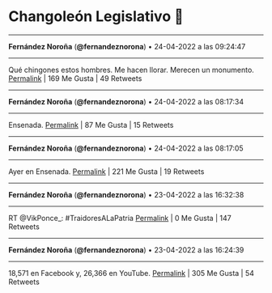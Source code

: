 # Changoleón Legislativo 🙈
*****
**Fernández Noroña** (**@fernandeznorona**) • 24-04-2022 a las 09:24:47
*****
Qué chingones estos hombres. Me hacen llorar. Merecen un monumento.
[Permalink](https://twitter.com/fernandeznorona/status/1518279801823539200) | 169 Me Gusta | 49 Retweets
*****
**Fernández Noroña** (**@fernandeznorona**) • 24-04-2022 a las 08:17:34
*****
Ensenada.
[Permalink](https://twitter.com/fernandeznorona/status/1518262886707064832) | 87 Me Gusta | 15 Retweets
*****
**Fernández Noroña** (**@fernandeznorona**) • 24-04-2022 a las 08:17:05
*****
Ayer en Ensenada.
[Permalink](https://twitter.com/fernandeznorona/status/1518262762404597765) | 221 Me Gusta | 19 Retweets
*****
**Fernández Noroña** (**@fernandeznorona**) • 23-04-2022 a las 16:32:38
*****
RT @VikPonce_: #TraidoresALaPatria
[Permalink](https://twitter.com/fernandeznorona/status/1518025084157399041) | 0 Me Gusta | 147 Retweets
*****
**Fernández Noroña** (**@fernandeznorona**) • 23-04-2022 a las 16:24:39
*****
18,571 en Facebook y, 26,366 en YouTube.
[Permalink](https://twitter.com/fernandeznorona/status/1518023078139219968) | 305 Me Gusta | 54 Retweets